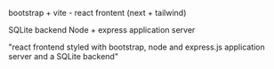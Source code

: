 bootstrap + vite - react frontent
(next + tailwind)

SQLite backend
Node + express application server

"react frontend styled with bootstrap, node and express.js application server and a SQLite backend"
